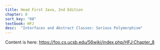 ```yaml
---
title: Head First Java, 2nd Edition
chapter: 8
sort_key: "08"
textbook: HFJ
desc:  "Interfaces and Abstract Classes: Serious Polymorphism"
---
```


Content is here: <https://foo.cs.ucsb.edu/56wiki/index.php/HFJ:Chapter_8>
